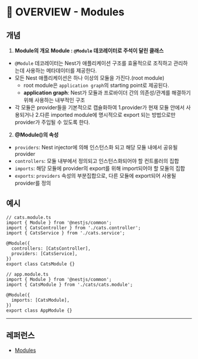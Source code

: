 # 🧠 OVERVIEW - Modules

## 개념
1. **Module의 개요**
**Module : `@Module` 데코레이터로 주석이 달린 클래스**
- `@Module` 데코레이터는 Nest가 애플리케이션 구조를 효율적으로 조직하고 관리하는데 사용하는 메타데이터를 제공한다.
- 모든 Nest 애플리케이션은 하나 이상의 모듈을 가진다.(root module)
    - root module은 `application graph`의 starting point로 제공된다.
    - **application graph**: Nest가 모듈과 프로바이더 간의 의존성/관계를 해결하기 위해 사용하는 내부적인 구조
- 각 모듈은 provider들을 기본적으로 캡슐화하여 1.provider가 현재 모듈 안에서 사용되거나 2.다른 imported module에 명시적으로 export 되는 방법으로만 provider가 주입될 수 있도록 한다.

2. **@Module()의 속성**
- `providers`: Nest injector에 의해 인스턴스화 되고 해당 모듈 내에서 공유될 provider
- `controllers`: 모듈 내부에서 정의되고 인스턴스화되어야 할 컨트롤러의 집합
- `imports`: 해당 모듈에 provider의 export를 위해 import되어야 할 모듈의 집합
- `exports`: `providers` 속성의 부분집합으로, 다른 모듈에 export되어 사용될 provider를 정의

## 예시
```JS
// cats.module.ts
import { Module } from '@nestjs/common';
import { CatsController } from './cats.controller';
import { CatsService } from './cats.service';

@Module({
  controllers: [CatsController],
  providers: [CatsService],
})
export class CatsModule {}
```
```JS
// app.module.ts
import { Module } from '@nestjs/common';
import { CatsModule } from './cats/cats.module';

@Module({
  imports: [CatsModule],
})
export class AppModule {}
```

---

## 레퍼런스
- [Modules](https://docs.nestjs.com/modules)